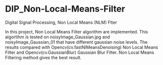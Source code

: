 # DIP_Non-Local-Means-Filter
Digital Signal Processing, Non Local Means (NLM) Flter


In this project, Non Local Means Filter algorithm are implemented. This algortihm is tested on noisyImage_Gaussian.jpg and noisyImage_Gaussian_01 that have different gaussian noise levels.  The results compared with Opencv(cv.fastNlMeansDenoising) Non Local Means Filter and Opencv(cv.GaussianBlur) Gaussian Blur Filter. Non Local Means Filtering method gives the best result.
